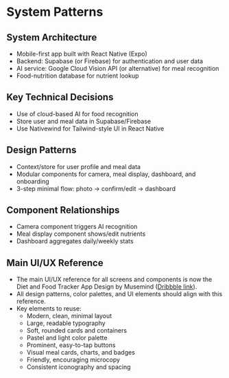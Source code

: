 # System Patterns

## System Architecture

- Mobile-first app built with React Native (Expo)
- Backend: Supabase (or Firebase) for authentication and user data
- AI service: Google Cloud Vision API (or alternative) for meal recognition
- Food-nutrition database for nutrient lookup

## Key Technical Decisions

- Use of cloud-based AI for food recognition
- Store user and meal data in Supabase/Firebase
- Use Nativewind for Tailwind-style UI in React Native

## Design Patterns

- Context/store for user profile and meal data
- Modular components for camera, meal display, dashboard, and onboarding
- 3-step minimal flow: photo → confirm/edit → dashboard

## Component Relationships

- Camera component triggers AI recognition
- Meal display component shows/edit nutrients
- Dashboard aggregates daily/weekly stats

## Main UI/UX Reference

- The main UI/UX reference for all screens and components is now the Diet and Food Tracker App Design by Musemind ([Dribbble link](https://dribbble.com/shots/19193291-Diet-and-Food-Tracker-App-Design)).
- All design patterns, color palettes, and UI elements should align with this reference.
- Key elements to reuse:
  - Modern, clean, minimal layout
  - Large, readable typography
  - Soft, rounded cards and containers
  - Pastel and light color palette
  - Prominent, easy-to-tap buttons
  - Visual meal cards, charts, and badges
  - Friendly, encouraging microcopy
  - Consistent iconography and spacing
